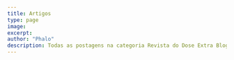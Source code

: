 ```yaml
---
title: Artigos 
type: page
image:
excerpt:
author: "Phalo"
description: Todas as postagens na categoria Revista do Dose Extra Blog
---
```

